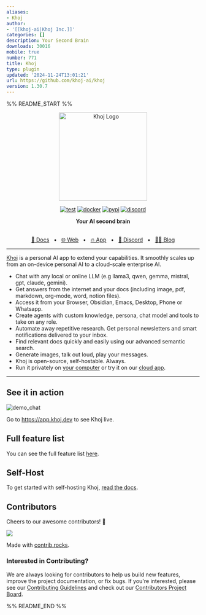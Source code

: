 ```yaml
---
aliases:
- Khoj
author:
- '[[khoj-ai|Khoj Inc.]]'
categories: []
description: Your Second Brain
downloads: 30016
mobile: true
number: 771
title: Khoj
type: plugin
updated: '2024-11-24T13:01:21'
url: https://github.com/khoj-ai/khoj
version: 1.30.7
---
```


%% README_START %%

<p align="center"><img src="https://raw.githubusercontent.com/khoj-ai/khoj/HEAD/src/khoj/interface/web/assets/icons/khoj-logo-sideways-500.png" width="230" alt="Khoj Logo"></p>

<div align="center">

[![test](https://github.com/khoj-ai/khoj/actions/workflows/test.yml/badge.svg)](https://github.com/khoj-ai/khoj/actions/workflows/test.yml)
[![docker](https://github.com/khoj-ai/khoj/actions/workflows/dockerize.yml/badge.svg)](https://github.com/khoj-ai/khoj/pkgs/container/khoj)
[![pypi](https://github.com/khoj-ai/khoj/actions/workflows/pypi.yml/badge.svg)](https://pypi.org/project/khoj/)
[![discord](https://img.shields.io/discord/1112065956647284756?style=plastic&label=discord)](https://discord.gg/BDgyabRM6e)

</div>

<div align="center">
<b>Your AI second brain</b>
</div>

<br />

<div align="center">

[📑 Docs](https://docs.khoj.dev)
<span>&nbsp;&nbsp;•&nbsp;&nbsp;</span>
[🌐 Web](https://khoj.dev)
<span>&nbsp;&nbsp;•&nbsp;&nbsp;</span>
[🔥 App](https://app.khoj.dev)
<span>&nbsp;&nbsp;•&nbsp;&nbsp;</span>
[💬 Discord](https://discord.gg/BDgyabRM6e)
<span>&nbsp;&nbsp;•&nbsp;&nbsp;</span>
[✍🏽 Blog](https://blog.khoj.dev)

</div>

<div align="left">

***

[Khoj](https://khoj.dev) is a personal AI app to extend your capabilities. It smoothly scales up from an on-device personal AI to a cloud-scale enterprise AI.

- Chat with any local or online LLM (e.g llama3, qwen, gemma, mistral, gpt, claude, gemini).
- Get answers from the internet and your docs (including image, pdf, markdown, org-mode, word, notion files).
- Access it from your Browser, Obsidian, Emacs, Desktop, Phone or Whatsapp.
- Create agents with custom knowledge, persona, chat model and tools to take on any role.
- Automate away repetitive research. Get personal newsletters and smart notifications delivered to your inbox.
- Find relevant docs quickly and easily using our advanced semantic search.
- Generate images, talk out loud, play your messages.
- Khoj is open-source, self-hostable. Always.
- Run it privately on [your computer](https://docs.khoj.dev/get-started/setup) or try it on our [cloud app](https://app.khoj.dev).

***

</div>

## See it in action

![demo_chat](https://github.com/khoj-ai/khoj/blob/master/documentation/assets/img/quadratic_equation_khoj_web.gif?raw=true)

Go to https://app.khoj.dev to see Khoj live.

## Full feature list
You can see the full feature list [here](https://docs.khoj.dev/category/features).

## Self-Host

To get started with self-hosting Khoj, [read the docs](https://docs.khoj.dev/get-started/setup).

## Contributors
Cheers to our awesome contributors! 🎉

<a href="https://github.com/khoj-ai/khoj/graphs/contributors">
  <img src="https://contrib.rocks/image?repo=khoj-ai/khoj" />
</a>

Made with [contrib.rocks](https://contrib.rocks).

### Interested in Contributing?

We are always looking for contributors to help us build new features, improve the project documentation, or fix bugs. If you're interested, please see our [Contributing Guidelines](https://docs.khoj.dev/contributing/development) and check out our [Contributors Project Board](https://github.com/orgs/khoj-ai/projects/4).


%% README_END %%